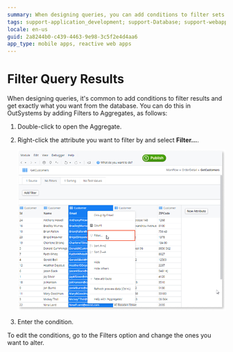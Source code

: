 ```yaml
---
summary: When designing queries, you can add conditions to filter sets of records returned by aggregates to choose the database content you want to display.
tags: support-application_development; support-Database; support-webapps
locale: en-us
guid: 2a8244b0-c439-4463-9e98-3c5f2e4d4aa6
app_type: mobile apps, reactive web apps
---
```


# Filter Query Results

When designing queries, it's common to add conditions to filter results and get exactly what you want from the database. You can do this in OutSystems by adding Filters to Aggregates, as follows:

1. Double-click to open the Aggregate.
1. Right-click the attribute you want to filter by and select **Filter...**.

    ![Filter Query Results](images/filter-query.png)

1. Enter the condition. 

To edit the conditions, go to the Filters option and change the ones you want to alter.
